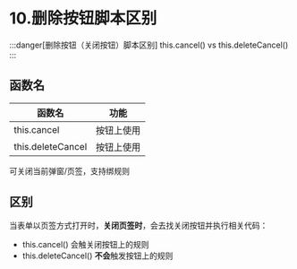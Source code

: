 # 10.删除按钮脚本区别

:::danger[删除按钮（关闭按钮）脚本区别]
this.cancel() vs this.deleteCancel()
:::


## 函数名

| 函数名 | 功能 |
| ---- | ---- |
| this.cancel | 按钮上使用 |
| this.deleteCancel | 按钮上使用 |
 
可关闭当前弹窗/页签，支持绑规则

## 区别

当表单以页签方式打开时，**关闭页签时**，会去找关闭按钮并执行相关代码：

- this.cancel() 会触关闭按钮上的规则
- this.deleteCancel() **不会**触发按钮上的规则
